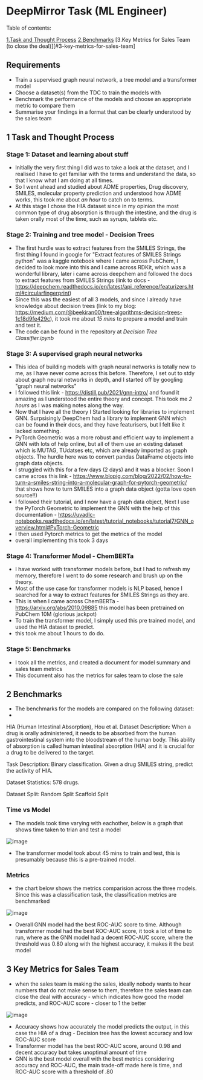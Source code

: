 # DeepMirror Task (ML Engineer)

Table of contents:

[1.Task and Thought Process](#1-task-and-thought-process)
[2.Benchmarks](#2-benchmarks)
[3.Key Metrics for Sales Team (to close the deal)][#3-key-metrics-for-sales-team]

## Requirements
* Train a supervised graph neural network, a tree model and a transformer model
* Choose a dataset(s) from the TDC to train the models with
* Benchmark the performance of the models and choose an appropriate metric to compare them
* Summarise your findings in a format that can be clearly understood by the sales team

## 1 Task and Thought Process

### Stage 1: Dataset and learning about stuff
* Initially the very first thing I did was to take a look at the dataset, and I realised I have to get familiar with the terms and understand the data, so that I know what I am doing at all times.  
* So I went ahead and studied about ADME properties, Drug discovery, SMILES, molecular property prediction and understood how ADME works, this took me about *an hour* to catch on to terms.  
* At this stage I chose the HIA dataset since in my opinion the most common type of drug absorption is through the intestine, and the drug is taken orally most of the time, such as syrups, tablets etc.

### Stage 2: Training and tree model - Decision Trees
* The first hurdle was to extract features from the SMILES Strings, the first thing I found in google for "Extract features of SMILES Strings python" was a kaggle notebook where I came across PubChem, I decided to look more into this and I came across RDKit, which was a wonderful library, later i came across deepchem and followed the docs to extract features from SMILES Strings (link to docs - https://deepchem.readthedocs.io/en/latest/api_reference/featurizers.html#circularfingerprint)
* Since this was the easiest of all 3 models, and since I already have knowledge about decision trees (link to my blog: https://medium.com/@beekiran00/tree-algorithms-decision-trees-1c18d9fe429c), it took me about *15 mins* to prepare a model and train and test it.
* The code can be found in the repository at *Decision Tree Classifier.ipynb*

### Stage 3: A supervised graph neural networks
* This idea of building models with graph neural networks is totally new to me, as I have never come across this before. Therefore, I set out to stdy about graph neural networks in depth, and I started off by googling "graph neural networks"
* I followed this link - https://distill.pub/2021/gnn-intro/ and found it amazing as I understood the entire theory and concept. This took me *2 hours* as I was making notes along the way.
* Now that I have all the theory I Started looking for libraries to implement GNN. Surpsisingly DeepChem had a library to implement GNN which can be found in their docs, and they have featurisers, but I felt like it lacked something.
* PyTorch Geometric was a more robust and efficient way to implement a GNN with lots of help online, but all of them use an existing dataset which is MUTAG, TUdatses etc, which are already imported as graph objects. The hurdle here was to convert pandas DataFrame objects into graph data objects.
* I struggled with this for a few days (2 days) and it was a blocker. Soon I came across this link - https://www.blopig.com/blog/2022/02/how-to-turn-a-smiles-string-into-a-molecular-graph-for-pytorch-geometric/ that shows how to turn SMILES into a graph data object (gotta love open source!!)
* I followed their tutorial, and I now have a graph data object, Next I use the PyTorch Geometric to implement the GNN with the help of this documentation - https://uvadlc-notebooks.readthedocs.io/en/latest/tutorial_notebooks/tutorial7/GNN_overview.html#PyTorch-Geometric
* I then used Pytorch metrics to get the metrics of the model
* overall implementing this took 3 days

### Stage 4: Transformer Model - ChemBERTa
* I have worked with transformer models before, but I had to refresh my memory, therefore I went to do some research and brush up on the theory.
* Most of the use case for transformer models is NLP based, hence I searched for a way to extract features for SMILES Strings as they are.
* This is when I came across ChemBERTa - https://arxiv.org/abs/2010.09885 this model has been pretrained on PubChem 10M (glorious jackpot)
* To train the transformer model, I simply used this pre trained model, and used the HIA dataset to predict.
* this took me about 1 hours to do do.

### Stage 5: Benchmarks
* I took all the metrics, and created a document for model summary and sales team metrics
* This document also has the metrics for sales team to close the sale


## 2 Benchmarks

* The benchmarks for the models are compared on the following dataset:
* 
HIA (Human Intestinal Absorption), Hou et al.
Dataset Description: When a drug is orally administered, it needs to be absorbed from the human gastrointestinal system into the bloodstream of the human body. This ability of absorption is called human intestinal absorption (HIA) and it is crucial for a drug to be delivered to the target.

Task Description: Binary classification. Given a drug SMILES string, predict the activity of HIA.

Dataset Statistics: 578 drugs.

Dataset Split: Random Split Scaffold Split

### Time vs Model

* The models took time varying with eachother, below is a graph that shows time taken to trian and test a model


![image](https://user-images.githubusercontent.com/63056373/208525051-28882e50-c605-46c2-a69b-6e4b84aeac8a.png)

* The transformer model took about 45 mins to train and test, this is presumably because this is a pre-trained model.

### Metrics

* the chart below shows the metrics comparision across the three models. Since this was a classification task, the classification metrics are benchmarked


![image](https://user-images.githubusercontent.com/63056373/208525339-b54841c9-a237-41b8-961c-ce6cbb74076d.png)

* Overall GNN model had the best ROC-AUC score to time. Although transformer model had the best ROC-AUC score, it took a lot of time to run, where as the GNN model had a decent ROC-AUC score, where the threshold was 0.80 along with the highest accuracy, it makes it the best model

## 3 Key Metrics for Sales Team
* when the sales team is making the sales, ideally nobody wants to hear numbers that do not make sense to them, therefore the sales team can close the deal with accuracy - which indicates how good the model predicts, and ROC-AUC score - closer to 1 the better 


![image](https://user-images.githubusercontent.com/63056373/208525782-7263daba-6557-4e2c-bec3-6207f13b88de.png)

* Accuracy shows how accurately the model predicts the output, in this case the HIA of
a drug - Decision tree has the lowest accuracy and low ROC-AUC score
* Transformer model has the best ROC-AUC score, around 0.98 and decent accuracy
but takes unoptimal amount of time
* GNN is the best model overall with the best metrics considering accuracy and
ROC-AUC, the main trade-off made here is time, and ROC-AUC score with a
threshold of .80




